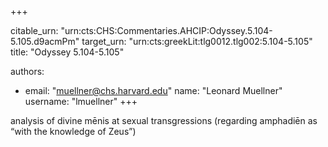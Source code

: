 +++


citable_urn: "urn:cts:CHS:Commentaries.AHCIP:Odyssey.5.104-5.105.d9acmPm"
target_urn: "urn:cts:greekLit:tlg0012.tlg002:5.104-5.105"
title: "Odyssey 5.104-5.105"

authors:
- email: "muellner@chs.harvard.edu"
  name: "Leonard Muellner"
  username: "lmuellner"
+++

<p>analysis of divine mēnis at sexual transgressions (regarding amphadiēn as “with the knowledge of Zeus”)</p>